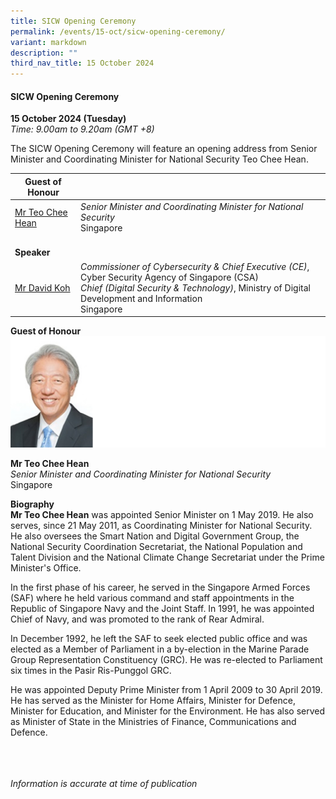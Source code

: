 ```yaml
---
title: SICW Opening Ceremony
permalink: /events/15-oct/sicw-opening-ceremony/
variant: markdown
description: ""
third_nav_title: 15 October 2024
---
```

#### **SICW Opening Ceremony**

**15 October 2024 (Tuesday)**  
*Time: 9.00am to 9.20am (GMT +8)*

The SICW Opening Ceremony will feature an opening address from Senior Minister and Coordinating Minister for National Security Teo Chee Hean. 

|**Guest of Honour**    |                                                              |
|------|------|
| [Mr Teo Chee Hean](/speakers/mr-teo-chee-hean/)  | *Senior Minister and Coordinating Minister for National Security* <br>Singapore                |
|<br>**Speaker**    |                                                              |
| [Mr David Koh](/speakers/mr-david-koh/)  | *Commissioner of Cybersecurity &amp; Chief Executive (CE)*, Cyber Security Agency of Singapore (CSA)<br>*Chief (Digital Security &amp; Technology)*, Ministry of Digital Development and Information<br>Singapore     |

**Guest of Honour**
![](/images/2024%20speakers/Mr_Teo_Chee_Han.png)

**Mr Teo Chee Hean**
<br>*Senior Minister and Coordinating Minister for National Security*
<br>Singapore

**Biography**
<br>**Mr Teo Chee Hean** was appointed Senior Minister on 1 May 2019. He also serves, since 21 May 2011, as Coordinating Minister for National Security. He also oversees the Smart Nation and Digital Government Group, the National Security Coordination Secretariat, the National Population and Talent Division and the National Climate Change Secretariat under the Prime Minister's Office.

In the first phase of his career, he served in the Singapore Armed Forces (SAF) where he held various command and staff appointments in the Republic of Singapore Navy and the Joint Staff. In 1991, he was appointed Chief of Navy, and was promoted to the rank of Rear Admiral.

In December 1992, he left the SAF to seek elected public office and was elected as a Member of Parliament in a by-election in the Marine Parade Group Representation Constituency (GRC). He was re-elected to Parliament six times in the Pasir Ris-Punggol GRC.

He was appointed Deputy Prime Minister from 1 April 2009 to 30 April 2019. He has served as the Minister for Home Affairs, Minister for Defence, Minister for Education, and Minister for the Environment.  He has also served as Minister of State in the Ministries of Finance, Communications and Defence.

<br><br><br>
*Information is accurate at time of publication*